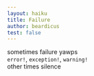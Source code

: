 ```yaml
---
layout: haiku
title: Failure
author: beardicus
test: false
---
```


sometimes failure yawps<br>
`error!`, `exception!`, `warning!`<br>
other times silence<br>
